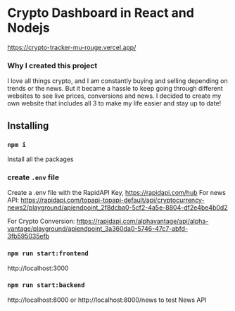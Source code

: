 # Crypto Dashboard in React and Nodejs
https://crypto-tracker-mu-rouge.vercel.app/

### Why I created this project 
I love all things crypto, and I am constantly buying and selling depending on trends or the news. But it became a hassle to keep going through different websites to see live prices, conversions and news. I decided to create my own website that includes all 3 to make my life easier and stay up to date!


## Installing 

### `npm i`

Install all the packages

### create `.env` file

Create a .env file with the RapidAPI Key, https://rapidapi.com/hub
For news API: https://rapidapi.com/topapi-topapi-default/api/cryptocurrency-news2/playground/apiendpoint_2f8dcba0-5cf2-4a5e-8804-df2e4be4b0d2

For Crypto Conversion: https://rapidapi.com/alphavantage/api/alpha-vantage/playground/apiendpoint_3a360da0-5746-47c7-abfd-3fb595035efb

### `npm run start:frontend`

http://localhost:3000

### `npm run start:backend`

http://localhost:8000 or http://localhost:8000/news to test News API
